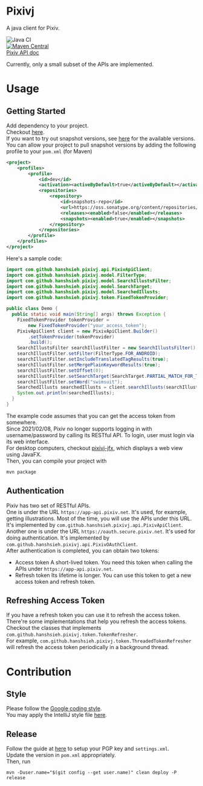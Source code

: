 # Pixivj
A java client for Pixiv.

![Java CI](https://github.com/hanshsieh/pixivj/workflows/Java%20CI/badge.svg)  
[![Maven Central](https://img.shields.io/maven-central/v/com.github.hanshsieh/pixivj.svg?label=Maven%20Central)](https://search.maven.org/search?q=g:%22com.github.hanshsieh%22%20AND%20a:%22pixivj%22)  
[Pixiv API doc](https://hanshsieh.github.io/pixiv-api-doc)

Currently, only a small subset of the APIs are implemented.

# Usage
## Getting Started
Add dependency to your project.  
Checkout [here](https://mvnrepository.com/artifact/com.github.hanshsieh/pixivj).  
If you want to try out snapshot versions, see [here](https://oss.sonatype.org/content/repositories/snapshots/com/github/hanshsieh/pixivj/) for the available versions.  
You can allow your project to pull snapshot versions by adding the following profile to your `pom.xml` (for Maven)
```xml
<project>
    <profiles>
        <profile>
            <id>dev</id>
            <activation><activeByDefault>true</activeByDefault></activation>
            <repositories>
                <repository>
                    <id>snapshots-repo</id>
                    <url>https://oss.sonatype.org/content/repositories/snapshots</url>
                    <releases><enabled>false</enabled></releases>
                    <snapshots><enabled>true</enabled></snapshots>
                </repository>
            </repositories>
        </profile>
    </profiles>
</project>
```
Here's a sample code:
```java
import com.github.hanshsieh.pixivj.api.PixivApiClient;
import com.github.hanshsieh.pixivj.model.FilterType;
import com.github.hanshsieh.pixivj.model.SearchIllustsFilter;
import com.github.hanshsieh.pixivj.model.SearchTarget;
import com.github.hanshsieh.pixivj.model.SearchedIllusts;
import com.github.hanshsieh.pixivj.token.FixedTokenProvider;

public class Demo {
  public static void main(String[] args) throws Exception {
    FixedTokenProvider tokenProvider =
        new FixedTokenProvider("your_access_token");
    PixivApiClient client = new PixivApiClient.Builder()
        .setTokenProvider(tokenProvider)
        .build();
    SearchIllustsFilter searchIllustFilter = new SearchIllustsFilter();
    searchIllustFilter.setFilter(FilterType.FOR_ANDROID);
    searchIllustFilter.setIncludeTranslatedTagResults(true);
    searchIllustFilter.setMergePlainKeywordResults(true);
    searchIllustFilter.setOffset(0);
    searchIllustFilter.setSearchTarget(SearchTarget.PARTIAL_MATCH_FOR_TAGS);
    searchIllustFilter.setWord("swimsuit");
    SearchedIllusts searchedIllusts = client.searchIllusts(searchIllustFilter);
    System.out.println(searchedIllusts);
  }
}
```
The example code assumes that you can get the access token from somewhere.    
Since 2021/02/08, Pixiv no longer supports logging in with username/password by calling its
RESTful API. To login, user must login via its web interface.   
For desktop computers, checkout [pixivj-jfx](https://github.com/hanshsieh/pixivj-jfx), which
displays a web view using JavaFX.  
Then, you can compile your project with
```bash
mvn package
```
## Authentication
Pixiv has two set of RESTful APIs.  
One is under the URL `https://app-api.pixiv.net`. It's used, for example, getting illustrations.
Most of the time, you will use the APIs under this URL. It's implemented by 
`com.github.hanshsieh.pixivj.api.PixivApiClient`.  
Another one is under the URL `https://oauth.secure.pixiv.net`. It's used for doing authentication.
It's implemented by `com.github.hanshsieh.pixivj.api.PixivOAuthClient`.  
After authentication is completed, you can obtain two tokens:
- Access token
  A short-lived token. You need this token when calling the APIs under `https://app-api.pixiv.net`. 
- Refresh token
  Its lifetime is longer. You can use this token to get a new access token and refresh token.

## Refreshing Access Token
If you have a refresh token you can use it to refresh the access token.  
There're some implementations that help you refresh the access tokens. Checkout the classes that
implements `com.github.hanshsieh.pixivj.token.TokenRefresher`.  
For example, `com.github.hanshsieh.pixivj.token.ThreadedTokenRefresher` will refresh the access
token periodically in a background thread.

# Contribution
## Style
Please follow the [Google coding style](https://google.github.io/styleguide/javaguide.html).  
You may apply the IntelliJ style file [here](https://github.com/google/styleguide/blob/gh-pages/intellij-java-google-style.xml).  

## Release
Follow the guide at [here](https://central.sonatype.org/pages/apache-maven.html) to setup your PGP key and 
`settings.xml`.  
Update the version in `pom.xml` appropriately.  
Then, run
```
mvn -Duser.name="$(git config --get user.name)" clean deploy -P release
```
